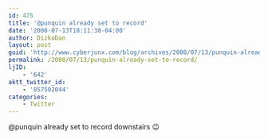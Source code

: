 ```yaml
---
id: 475
title: '@punquin already set to record'
date: '2008-07-13T18:11:38-04:00'
author: DizkoDan
layout: post
guid: 'http://www.cyberjunx.com/blog/archives/2008/07/13/punquin-already-set-to-record/'
permalink: /2008/07/13/punquin-already-set-to-record/
ljID:
    - '642'
aktt_twitter_id:
    - '857502044'
categories:
    - Twitter
---
```


@punquin already set to record downstairs 😉
